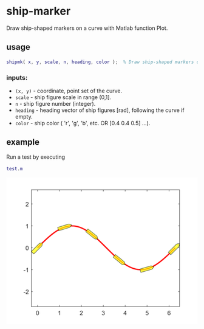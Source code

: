# ship-marker
Draw ship-shaped markers on a curve with Matlab function Plot.

## usage

```matlab
shipmk( x, y, scale, n, heading, color );  % Draw ship-shaped markers on a curve 

``` 

### inputs:

-   `(x, y)` - coordinate, point set of the curve.
-   `scale` - ship figure scale in range (0,1].
-   `n` - ship figure number (integer).
-   `heading` - heading vector of ship figures [rad], following the curve if empty.   
-   `color` - ship color ( 'r', 'g', 'b', etc. OR [0.4 0.4 0.5] ...).

## example

Run a test by executing
```matlab 
test.m
```
![marked](/marked.png?200x200)